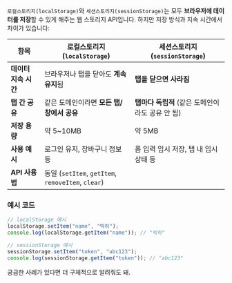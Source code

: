 `로컬스토리지(localStorage)`와 `세션스토리지(sessionStorage)`는 모두 **브라우저에 데이터를 저장**할 수 있게 해주는 웹 스토리지 API입니다. 하지만 저장 방식과 지속 시간에서 차이가 있습니다:

| 항목            | 로컬스토리지 (`localStorage`)                          | 세션스토리지 (`sessionStorage`)      |
| ------------- | ------------------------------------------------ | ------------------------------ |
| **데이터 지속 시간** | 브라우저나 탭을 닫아도 **계속 유지**됨                          | **탭을 닫으면 사라짐**                 |
| **탭 간 공유**    | 같은 도메인이라면 **모든 탭/창에서 공유**                        | **탭마다 독립적** (같은 도메인이라도 공유 안 됨) |
| **저장 용량**     | 약 5\~10MB                                        | 약 5MB                          |
| **사용 예시**     | 로그인 유지, 장바구니 정보 등                                | 폼 입력 임시 저장, 탭 내 임시 상태 등        |
| **API 사용법**   | 동일 (`setItem`, `getItem`, `removeItem`, `clear`) |                                |

### 예시 코드

```javascript
// localStorage 예시
localStorage.setItem("name", "박하");
console.log(localStorage.getItem("name")); // "박하"

// sessionStorage 예시
sessionStorage.setItem("token", "abc123");
console.log(sessionStorage.getItem("token")); // "abc123"
```

궁금한 사례가 있다면 더 구체적으로 알려줘도 돼.

